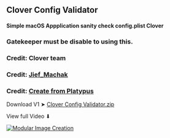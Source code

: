 ## Clover Config Validator

#### Simple macOS Appplication sanity check config.plist Clover
### Gatekeeper must be disable to using this.

### Credit: Clover team 
### Credit: [Jief_Machak](https://github.com/jief666)
### Credit: [Create from Platypus](https://sveinbjorn.org/platypus)

Download V1 ➤ [Clover Config Validator.zip](https://github.com/chris1111/Clover-Config-Validator/releases/tag/V1)

View full Video ⬇︎

[![Modular Image Creation](https://user-images.githubusercontent.com/6248794/118173318-6a820080-b3fb-11eb-9ba5-203165fb6f26.png)](https://youtu.be/yqNXI15lL9w)
